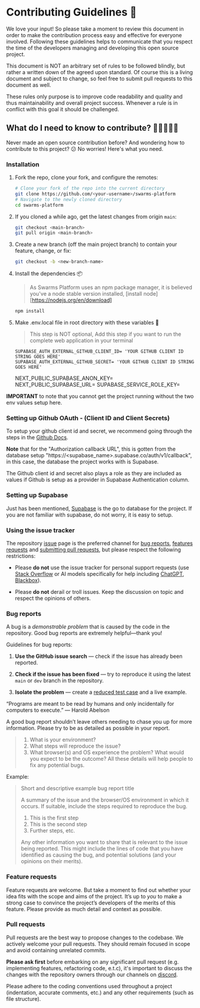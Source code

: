 # Contributing Guidelines 📜

We love your input! So please take a moment to review this document in order to make the contribution process easy and effective for everyone involved. Following these guidelines helps to communicate that you respect the time of the developers managing and developing this open source project.

This document is NOT an arbitrary set of rules to be followed blindly, but rather a written down of the agreed upon standard. Of course this is a living document and subject to change, so feel free to submit pull requests to this document as well.

These rules only purpose is to improve code readability and quality and thus maintainability and overall project success. Whenever a rule is in conflict with this goal it should be challenged.

## What do I need to know to contribute? 🤝👩‍💻👨‍💻

Never made an open source contribution before? And wondering how to contribute to this project? 😕 No worries! Here's what you need.

### Installation

1. Fork the repo, clone your fork, and configure the remotes:

   ```sh
   # Clone your fork of the repo into the current directory
   git clone https://github.com/<your-username>/swarms-platform
   # Navigate to the newly cloned directory
   cd swarms-platform
   ```

2. If you cloned a while ago, get the latest changes from origin `main`:

   ```sh
   git checkout <main-branch>
   git pull origin <main-branch>
   ```

3. Create a new branch (off the main project branch) to contain your feature, change, or fix:

   ```sh
   git checkout -b <new-branch-name>
   ```

4. Install the dependencies 📦
   > As Swarms Platform uses an npm package manager, it is believed you've a node stable version installed, [install node][https://nodejs.org/en/download]
   
    ```sh
    npm install
    ```

5. Make .env.local file in root directory with these variables 📁
   > This step is NOT optional, Add this step if you want to run the complete web application in your terminal

    ```
    SUPABASE_AUTH_EXTERNAL_GITHUB_CLIENT_ID= 'YOUR GITHUB CLIENT ID STRING GOES HERE'
    SUPABASE_AUTH_EXTERNAL_GITHUB_SECRET= 'YOUR GITHUB CLIENT ID STRING GOES HERE'
    ```

    <!-- These environment variables are used for Supabase Local Dev -->
    NEXT_PUBLIC_SUPABASE_ANON_KEY=
    NEXT_PUBLIC_SUPABASE_URL=
    SUPABASE_SERVICE_ROLE_KEY=


**IMPORTANT** to note that you cannot get the project running without the two env values setup here. 
   
### Setting up Github OAuth - (Client ID and Client Secrets)

To setup your github client id and secret, we recommend going through the steps in the [Github Docs](https://docs.github.com/en/apps/oauth-apps/building-oauth-apps/creating-an-oauth-app).

**Note** that for the "Authorization callback URL", this is gotten from the database setup "https://<supabase_name>.supabase.co/auth/v1/callback", in this case, the database the project works with is Supabase.

The Github client id and secret also plays a role as they are included as values if Github is setup as a provider in Supabase Authentication column.

### Setting up Supabase

Just has been mentioned, [Supabase](https://supabase.com/) is the go to database for the project. If you are not familiar with supabase, do not worry, it is easy to setup.




### Using the issue tracker

The repository [issue](https://github.com/kyegomez/swarms-platform/issues) page is the preferred channel for [bug reports](#bugs),
[features requests](#features) and [submitting pull
requests](#pull-requests), but please respect the following restrictions:

- Please **do not** use the issue tracker for personal support requests (use [Stack Overflow](http://stackoverflow.com) or AI models specifically for help including [ChatGPT](https://chat.openai.com/), [Blackbox](https://www.blackbox.ai/)).

- Please **do not** derail or troll issues. Keep the discussion on topic and respect the opinions of others.

<a name="bugs"></a>

### Bug reports

A bug is a _demonstrable problem_ that is caused by the code in the repository.
Good bug reports are extremely helpful—thank you!

Guidelines for bug reports:

1. **Use the GitHub issue search** — check if the issue has already been reported.

2. **Check if the issue has been fixed** — try to reproduce it using the latest `main` or `dev` branch in the repository.

3. **Isolate the problem** — create a [reduced test case](http://css-tricks.com/reduced-test-cases/) and a live example.

“Programs are meant to be read by humans and only incidentally for computers to execute.” — Harold Abelson

A good bug report shouldn’t leave others needing to chase you up for more information. Please try to be as detailed as possible in your report. 
> 1. What is your environment? 
> 2. What steps will reproduce the issue? 
> 3. What browser(s) and OS experience the problem? What would you expect to be the outcome? 
All these details will help people to fix any potential bugs.

Example:

> Short and descriptive example bug report title
>
> A summary of the issue and the browser/OS environment in which it occurs. If
> suitable, include the steps required to reproduce the bug.
>
> 1. This is the first step
> 2. This is the second step
> 3. Further steps, etc.
>
> Any other information you want to share that is relevant to the issue being reported. 
> This might include the lines of code that you have identified as causing the bug, 
> and potential solutions (and your opinions on their merits).

<a name="features"></a>

### Feature requests

Feature requests are welcome. But take a moment to find out whether your idea fits with the scope and aims of the project. It’s up to _you_ to make a strong case to convince the project’s developers of the merits of this feature. Please provide as much detail and context as possible.

<a name="pull-requests"></a>

### Pull requests

Pull requests are the best way to propose changes to the codebase. We actively welcome your pull requests. They should remain focused in scope and avoid containing unrelated commits.

**Please ask first** before embarking on any significant pull request (e.g.
implementing features, refactoring code, e.t.c), it's important to discuss the changes with the repository owners through our channels on [discord](https://discord.com/channels/999382051935506503/999387347978301551).

Please adhere to the coding conventions used throughout a project (indentation, accurate comments, etc.) and any other requirements (such as file structure).

